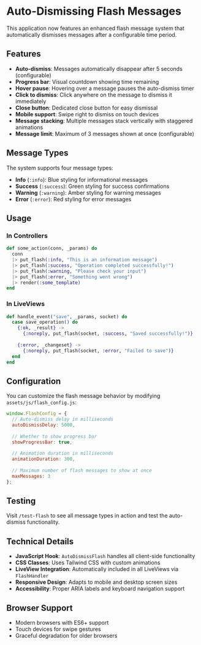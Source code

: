 # Auto-Dismissing Flash Messages

This application now features an enhanced flash message system that automatically dismisses messages after a configurable time period.

## Features

- **Auto-dismiss**: Messages automatically disappear after 5 seconds (configurable)
- **Progress bar**: Visual countdown showing time remaining
- **Hover pause**: Hovering over a message pauses the auto-dismiss timer
- **Click to dismiss**: Click anywhere on the message to dismiss it immediately
- **Close button**: Dedicated close button for easy dismissal
- **Mobile support**: Swipe right to dismiss on touch devices
- **Message stacking**: Multiple messages stack vertically with staggered animations
- **Message limit**: Maximum of 3 messages shown at once (configurable)

## Message Types

The system supports four message types:

- **Info** (`:info`): Blue styling for informational messages
- **Success** (`:success`): Green styling for success confirmations
- **Warning** (`:warning`): Amber styling for warning messages
- **Error** (`:error`): Red styling for error messages

## Usage

### In Controllers

```elixir
def some_action(conn, _params) do
  conn
  |> put_flash(:info, "This is an information message")
  |> put_flash(:success, "Operation completed successfully!")
  |> put_flash(:warning, "Please check your input")
  |> put_flash(:error, "Something went wrong")
  |> render(:some_template)
end
```

### In LiveViews

```elixir
def handle_event("save", _params, socket) do
  case save_operation() do
    {:ok, _result} ->
      {:noreply, put_flash(socket, :success, "Saved successfully!")}
    
    {:error, _changeset} ->
      {:noreply, put_flash(socket, :error, "Failed to save")}
  end
end
```

## Configuration

You can customize the flash message behavior by modifying `assets/js/flash_config.js`:

```javascript
window.FlashConfig = {
  // Auto-dismiss delay in milliseconds
  autoDismissDelay: 5000,
  
  // Whether to show progress bar
  showProgressBar: true,
  
  // Animation duration in milliseconds
  animationDuration: 300,
  
  // Maximum number of flash messages to show at once
  maxMessages: 3
};
```

## Testing

Visit `/test-flash` to see all message types in action and test the auto-dismiss functionality.

## Technical Details

- **JavaScript Hook**: `AutoDismissFlash` handles all client-side functionality
- **CSS Classes**: Uses Tailwind CSS with custom animations
- **LiveView Integration**: Automatically included in all LiveViews via `FlashHandler`
- **Responsive Design**: Adapts to mobile and desktop screen sizes
- **Accessibility**: Proper ARIA labels and keyboard navigation support

## Browser Support

- Modern browsers with ES6+ support
- Touch devices for swipe gestures
- Graceful degradation for older browsers 